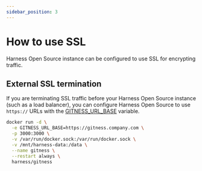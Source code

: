 ```yaml
---
sidebar_position: 3
---
```


# How to use SSL

Harness Open Source instance can be configured to use SSL for encrypting traffic.

## External SSL termination

If you are terminating SSL traffic before your Harness Open Source instance (such as a load balancer), you can configure Harness Open Source to use `https://` URLs with the  [GITNESS_URL_BASE](settings.md#gitness_url_base) variable. 

```sh {2-3} showLineNumbers
docker run -d \
  -e GITNESS_URL_BASE=https://gitness.company.com \
  -p 3000:3000 \
  -v /var/run/docker.sock:/var/run/docker.sock \
  -v /mnt/harness-data:/data \
  --name gitness \
  --restart always \
  harness/gitness
```
